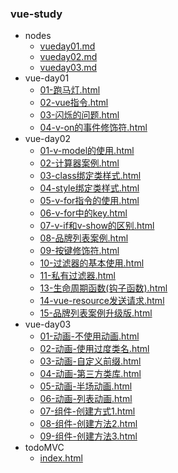 ### vue-study
+ nodes
    - [vueday01.md](./nodes/vueday01.md)
    - [vueday02.md](./nodes/vueday02.md)
    - [vueday03.md](./nodes/vueday03.md)
+ vue-day01
    - [01-跑马灯.html](./vue-day01/01-跑马灯.html)
    - [02-vue指令.html](./vue-day01/02-vue指令.html)
    - [03-闪烁的问题.html](./vue-day01/03-闪烁的问题.html)
    - [04-v-on的事件修饰符.html](./vue-day01/04-v-on的事件修饰符.html)
+ vue-day02
    - [01-v-model的使用.html](./vue-day02/01-v-model的使用.html)
    - [02-计算器案例.html](./vue-day02/02-计算器案例.html)
    - [03-class绑定类样式.html](./vue-day02/03-class绑定类样式.html)
    - [04-style绑定类样式.html](./vue-day02/04-style绑定类样式.html)
    - [05-v-for指令的使用.html](./vue-day02/05-v-for指令的使用.html)
    - [06-v-for中的key.html](./vue-day02/06-v-for中的key.html)
    - [07-v-if和v-show的区别.html](./vue-day02/07-v-if和v-show的区别.html)
    - [08-品牌列表案例.html](./vue-day02/08-品牌列表案例.html)
    - [09-按键修饰符.html](./vue-day02/09-按键修饰符.html)
    - [10-过滤器的基本使用.html](./vue-day02/10-过滤器的基本使用.html)
    - [11-私有过滤器.html](./vue-day02/11-私有过滤器.html)
    - [13-生命周期函数(钩子函数).html](./vue-day02/13-生命周期函数(钩子函数).html)
    - [14-vue-resource发送请求.html](./vue-day02/14-vue-resource发送请求.html)
    - [15-品牌列表案例升级版.html](./vue-day02/15-品牌列表案例升级版.html)
+ vue-day03
    - [01-动画-不使用动画.html](./vue-day03/01-动画-不使用动画.html)
    - [02-动画-使用过度类名.html](./vue-day03/02-动画-使用过度类名.html)
    - [03-动画-自定义前缀.html](./vue-day03/03-动画-自定义前缀.html)
    - [04-动画-第三方类库.html](./vue-day03/04-动画-第三方类库.html)
    - [05-动画-半场动画.html](./vue-day03/05-动画-半场动画.html)
    - [06-动画-列表动画.html](./vue-day03/06-动画-列表动画.html)
    - [07-组件-创建方式1.html](./vue-day03/07-组件-创建方式1.html)
    - [08-组件-创建方法2.html](./vue-day03/08-组件-创建方法2.html)
    - [09-组件-创建方法3.html](./vue-day03/09-组件-创建方法3.html)
+ todoMVC
    + [index.html](./todomvc-app-template-master/index.html)

